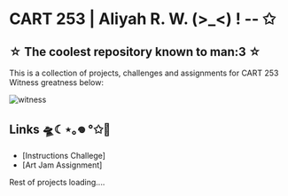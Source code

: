 # CART 253 | Aliyah R. W. (>_<) ! -- ✩
## ☆ The coolest repository known to man:3 ☆ 

This is a collection of projects, challenges and assignments for CART 253
Witness greatness below:

![witness](assets/_(1).gif)

## Links 🛸☾⋆｡𖦹 °✩🩻

- [Instructions Challege] 
- [Art Jam Assignment]

Rest of projects loading....